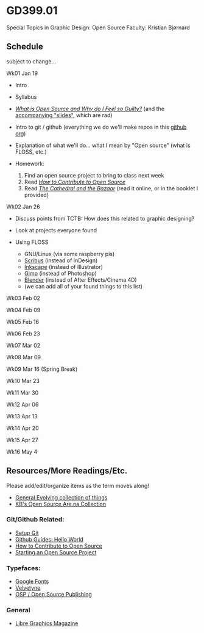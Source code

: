 # GD399.01

Special Topics in Graphic Design: Open Source Faculty: Kristian Bjørnard

## Schedule

subject to change...

Wk01 Jan 19

- Intro
- Syllabus
- [_What is Open Source and Why do I Feel so Guilty?_](http://byfat.xxx/what-is-opensource-and-why-do-i-feel-so-guilty) (and the [accompanying "slides"](http://fat.github.io/slides-os-guilt/), which are rad)
- Intro to git / github (everything we do we'll make repos in this [github org](https://github.com/gd399-osd))
- Explanation of what we'll do... what I mean by "Open source" (what is FLOSS, etc.)
- Homework:

  1. Find an open source project to bring to class next week
  2. Read [_How to Contribute to Open Source_](https://opensource.guide/how-to-contribute/)
  3. Read [_The Cathedral and the Bazaar_](http://www.catb.org/~esr/writings/cathedral-bazaar/cathedral-bazaar/index.html#catbmain) (read it online, or in the booklet I provided)

Wk02 Jan 26

- Discuss points from TCTB: How does this related to graphic designing?
- Look at projects everyone found
- Using FLOSS

  - GNU/Linux (via some raspberry pis)
  - [Scribus](https://www.scribus.net/) (instead of InDesign)
  - [Inkscape](https://inkscape.org/en/) (instead of Illustrator)
  - [Gimp](https://www.gimp.org/) (instead of Photoshop)
  - [Blender](https://www.blender.org/) (instead of After Effects/Cinema 4D)
  - (we can add all of your found things to this list)

Wk03 Feb 02

Wk04 Feb 09

Wk05 Feb 16

Wk06 Feb 23

Wk07 Mar 02

Wk08 Mar 09

Wk09 Mar 16 (Spring Break)

Wk10 Mar 23

Wk11 Mar 30

Wk12 Apr 06

Wk13 Apr 13

Wk14 Apr 20

Wk15 Apr 27

Wk16 May 4

## Resources/More Readings/Etc.

Please add/edit/organize items as the term moves along!

- [General Evolving collection of things](https://www.one-tab.com/page/ArjARldES_yCrrkdlr5o7Q)
- [KB's Open Source Are.na Collection](https://www.are.na/kristian-bjornard/open-source-design-1513321291)

### Git/Github Related:

- [Setup Git](https://help.github.com/articles/set-up-git/)
- [Github Guides: Hello World](https://guides.github.com/activities/hello-world/)
- [How to Contribute to Open Source](https://opensource.guide/how-to-contribute/)
- [Starting an Open Source Project](https://opensource.guide/starting-a-project/)

### Typefaces:

- [Google Fonts](https://fonts.google.com/)
- [Velvetyne](http://velvetyne.fr/)
- [OSP / Open Source Publishing](http://osp.kitchen/foundry/)

### General

- [Libre Graphics Magazine](http://libregraphicsmag.com/)
